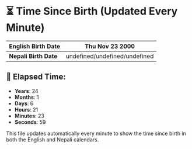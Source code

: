 # ⏳ Time Since Birth (Updated Every Minute)

| **English Birth Date** | Thu Nov 23 2000 |
|------------------------|-------------------------------------|
| **Nepali Birth Date**  | undefined/undefined/undefined                  |

## 📅 Elapsed Time:

- **Years**: 24
- **Months**: 1
- **Days**: 6
- **Hours**: 21
- **Minutes**: 23
- **Seconds**: 59

This file updates automatically every minute to show the time since birth in both the English and Nepali calendars.